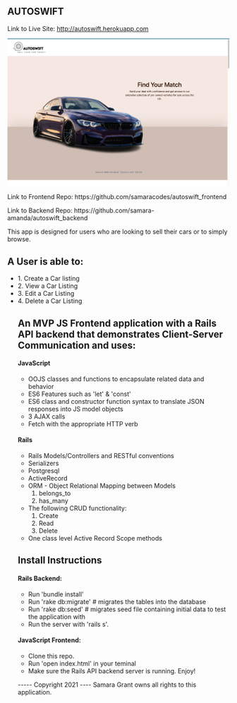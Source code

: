 AUTOSWIFT 
----------------------------------------
Link to Live Site: http://autoswift.herokuapp.com

![App Image](landing-page.png "Title")
<p>Link to Frontend Repo: https://github.com/samaracodes/autoswift_frontend
<br>
<p>Link to Backend Repo: https://github.com/samara-amanda/autoswift_backend


<p>This app is designed for users who are looking to sell their cars or to simply browse.

<h2>A User is able to:</h2>
<ul>
<li>1. Create a Car listing
<li>2. View a Car Listing
<li>3. Edit a Car Listing
<li>4. Delete a Car Listing


<h2>An MVP JS Frontend application with a Rails API backend that demonstrates Client-Server Communication and uses:</h2>
<h4>JavaScript</h4>
<ul>
    <li> OOJS classes and functions to encapsulate related data and behavior
    <li> ES6 Features such as 'let' & 'const'
    <li> ES6 class and constructor function syntax to translate JSON responses into JS model objects
    <li> 3 AJAX calls
    <li> Fetch with the appropriate HTTP verb
</ul>
<h4>Rails</h4>
<ul>
    <li> Rails Models/Controllers and RESTful conventions 
    <li> Serializers
    <li> Postgresql
    <li> ActiveRecord
    <li> ORM - Object Relational Mapping between Models
        <ol> 
            <li>belongs_to
            <li>has_many
        </ol>
    <li> The following CRUD functionality:
        <ol>
            <li>Create
            <li>Read
            <li>Delete
        </ol>
    <li> One class level Active Record Scope methods
</ul>

<h2>Install Instructions</h2>
<h4>Rails Backend:</h4>
<ul>
    <li> Run 'bundle install'
    <li> Run 'rake db:migrate' # migrates the tables into the database
    <li> Run 'rake db:seed'    # migrates seed file containing initial data to test the application with
    <li> Run the server with 'rails s'. 
</ul>

<h4>JavaScript Frontend: </h4>
<ul> 
    <li> Clone this repo</a>.
    <li> Run 'open index.html' in your teminal
    <li> Make sure the Rails API backend server is running. Enjoy!
</ul>

----- Copyright 2021 ----
Samara Grant owns all rights to this application.

